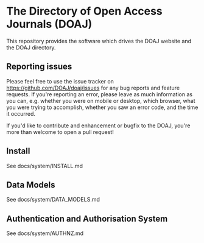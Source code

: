# The Directory of Open Access Journals (DOAJ)

This repository provides the software which drives the DOAJ website and the DOAJ directory.

## Reporting issues

Please feel free to use the issue tracker on https://github.com/DOAJ/doaj/issues for any bug 
reports and feature requests. If you're reporting an error, please leave as much information
as you can, e.g. whether you were on mobile or desktop, which browser, what you were trying 
to accomplish, whether you saw an error code, and the time it occurred.

If you'd like to contribute and enhancement or bugfix to the DOAJ, you're more than welcome
to open a pull request!

## Install

See docs/system/INSTALL.md

## Data Models

See docs/system/DATA_MODELS.md

## Authentication and Authorisation System

See docs/system/AUTHNZ.md

